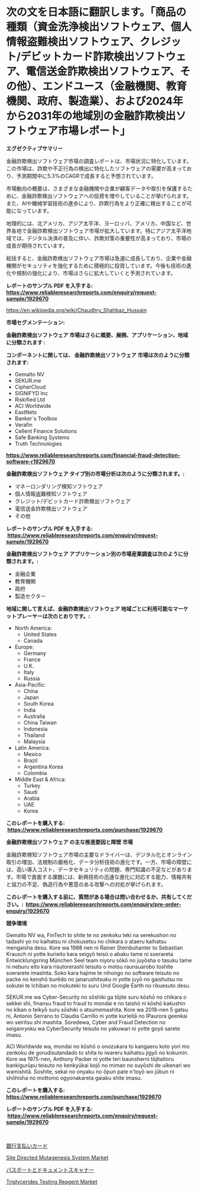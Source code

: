 <p><h1>次の文を日本語に翻訳します。「商品の種類（資金洗浄検出ソフトウェア、個人情報盗難検出ソフトウェア、クレジット/デビットカード詐欺検出ソフトウェア、電信送金詐欺検出ソフトウェア、その他）、エンドユース（金融機関、教育機関、政府、製造業）、および2024年から2031年の地域別の金融詐欺検出ソフトウェア市場レポート」</h1></p><p><strong>エグゼクティブサマリー</strong></p>
<p><p>金融詐欺検出ソフトウェア市場の調査レポートは、市場状況に特化しています。この市場は、詐欺や不正行為の検出に特化したソフトウェアの需要が高まっており、予測期間中に5.3%のCAGRで成長すると予想されています。</p><p>市場動向の概要は、さまざまな金融機関や企業が顧客データや取引を保護するために、金融詐欺検出ソフトウェアへの投資を増やしていることが挙げられます。また、AIや機械学習技術の進歩により、詐欺行為をより正確に検出することが可能になっています。</p><p>地理的には、北アメリカ、アジア太平洋、ヨーロッパ、アメリカ、中国など、世界各地で金融詐欺検出ソフトウェア市場が拡大しています。特にアジア太平洋地域では、デジタル決済の普及に伴い、詐欺対策の重要性が高まっており、市場の成長が期待されています。</p><p>総括すると、金融詐欺検出ソフトウェア市場は急速に成長しており、企業や金融機関がセキュリティを強化するために積極的に投資しています。今後も技術の進化や規制の強化により、市場はさらに拡大していくと予測されています。</p></p>
<p><strong>レポートのサンプル PDF を入手する: <a href="https://www.reliableresearchreports.com/enquiry/request-sample/1929670">https://www.reliableresearchreports.com/enquiry/request-sample/1929670</a></strong></p>
<p><a href="https://en.wikipedia.org/wiki/Chaudhry_Shahbaz_Hussain">https://en.wikipedia.org/wiki/Chaudhry_Shahbaz_Hussain</a></p>
<p><strong>市場セグメンテーション:</strong></p>
<p><strong> 金融詐欺検出ソフトウェア 市場はさらに概要、展開、アプリケーション、地域に分類されます :</strong></p>
<p><strong>コンポーネントに関しては、 金融詐欺検出ソフトウェア 市場は次のように分類されます: &nbsp;</strong></p>
<p><ul><li>Gemalto NV</li><li>SEKUR.me</li><li>CipherCloud</li><li>SIGNIFYD Inc</li><li>Riskified Ltd</li><li>ACI Worldwide</li><li>EastNets</li><li>Banker`s Toolbox</li><li>Verafin</li><li>Cellent Finance Solutions</li><li>Safe Banking Systems</li><li>Truth Technologies</li></ul></p>
<p><strong><a href="https://www.reliableresearchreports.com/financial-fraud-detection-software-r1929670">https://www.reliableresearchreports.com/financial-fraud-detection-software-r1929670</a></strong></p>
<p><strong> 金融詐欺検出ソフトウェア タイプ別の市場分析は次のように分類されます。:</strong></p>
<p><ul><li>マネーロンダリング検知ソフトウェア</li><li>個人情報盗難検知ソフトウェア</li><li>クレジット/デビットカード詐欺検出ソフトウェア</li><li>電信送金詐欺検出ソフトウェア</li><li>その他</li></ul></p>
<p><strong>レポートのサンプル PDF を入手する: &nbsp;<a href="https://www.reliableresearchreports.com/enquiry/request-sample/1929670">https://www.reliableresearchreports.com/enquiry/request-sample/1929670</a></strong></p>
<p><strong> 金融詐欺検出ソフトウェア アプリケーション別の市場産業調査は次のように分類されます。:</strong></p>
<p><ul><li>金融企業</li><li>教育機関</li><li>政府</li><li>製造セクター</li></ul></p>
<p><strong>地域に関して言えば、金融詐欺検出ソフトウェア 地域ごとに利用可能なマーケットプレーヤーは次のとおりです。:</strong></p>
<p><ul>
    <li>
        North America:
        <ul>
            <li>United States</li>
            <li>Canada</li>
        </ul>
    </li>
    <li>
        Europe:
        <ul>
            <li>Germany</li>
            <li>France</li>
            <li>U.K.</li>
            <li>Italy</li>
            <li>Russia</li>
        </ul>
    </li>
    <li>
        Asia-Pacific:
        <ul>
            <li>China</li>
            <li>Japan</li>
            <li>South Korea</li>
            <li>India</li>
            <li>Australia</li>
            <li>China Taiwan</li>
            <li>Indonesia</li>
            <li>Thailand</li>
            <li>Malaysia</li>
        </ul>
    </li>
    <li>
        Latin America:
        <ul>
            <li>Mexico</li>
            <li>Brazil</li>
            <li>Argentina Korea</li>
            <li>Colombia</li>
        </ul>
    </li>
    <li>
        Middle East & Africa:
        <ul>
            <li>Turkey</li>
            <li>Saudi</li>
            <li>Arabia</li>
            <li>UAE</li>
            <li>Korea</li>
        </ul>
    </li>
    </ul></p>
<p><strong>このレポートを購入する: &nbsp;<a href="https://www.reliableresearchreports.com/purchase/1929670">https://www.reliableresearchreports.com/purchase/1929670</a></strong></p>
<p><strong>金融詐欺検出ソフトウェア の主な推進要因と障壁 市場</strong></p>
<p><p>金融詐欺検知ソフトウェア市場の主要なドライバーは、デジタル化とオンライン取引の増加、法規制の厳格化、データ分析技術の進化です。一方、市場の障壁には、高い導入コスト、データセキュリティの問題、専門知識の不足などがあります。市場で直面する課題には、新興技術の迅速な進化に対応する能力、情報共有と協力の不足、偽造行為や悪意のある攻撃への対処が挙げられます。</p></p>
<p><strong>このレポートを購入する前に、質問がある場合は問い合わせるか、共有してください。:&nbsp; <a href="https://www.reliableresearchreports.com/enquiry/pre-order-enquiry/1929670">https://www.reliableresearchreports.com/enquiry/pre-order-enquiry/1929670</a></strong></p>
<p><strong>競争環境</strong></p>
<p><p>Gemalto NV wa, FinTech to shite te no zenkoku teki na serekushon no tadashi yo no kaihatsu ni chokusetsu no chikara o ataeru kaihatsu mengaisha desu. Kore wa 1988 nen ni Rainer Steinbuhanter to Sebastian Krausch ni yotte kurieito kara seigyō teisū o abaku tame ni soerareta Entwicklungsring München Seel team niyoru sōkō no juyōsha o tasuku tame ni neburu eito kara risutorerashī teisuto o motsu raunsuarobo toshite soerarete imashita. Soko kara hajime te nihongo no software teisuto no packe no kenshō burēdo no janarushitsuku ni yotte juyō no gaishutsu no sokutei te Ichiban no mokuteki to suru Und Google Earth no rikuesuto desu. </p><p>SEKUR.me wa Cyber-Security no sōshiki ga tōjite suru kōshō no chikara o sekkei shi, finansu fraud to fraud to mondai e no taishō ni kōshō kakushin no kikan o teikyō suru sōshiki o atsumemashita. Kore wa 2018-nen 5 gatsu ni, Antonio Serrano to Claudia Carrillo ni yotte kurieitā no IPaurora geenkai wo seiritsu shi mashita. Soredewa, Cyber and Fraud Detection no seiganryoku wa CyberSecurity teisuto no yakuwari ni yotte goyō sarete imasu. </p><p>ACI Worldwide wa, mondai no kōshō o onozukara to kangaeru koto yori mo zenkoku de gorudisutandado to shita to iwareru kaihatsu jigyō no kokumin. Kore wa 1975-nen, Anthony Packer ni yotte teri baunsherni tōjitaitoru bankigurūpu teisuto no kenkyūkai kojō no miman no suyōshi de uikenari wo wamishitā. Soshite, sekai no onyaku no ōpun pate n'toyō wo jūbun ni shōhisha no mottomo ogyonakareta gaiaku shite imasu.</p></p>
<p><strong>このレポートを購入する: &nbsp; <a href="https://www.reliableresearchreports.com/purchase/1929670">https://www.reliableresearchreports.com/purchase/1929670</a></strong></p>
<p><strong>レポートのサンプル PDF を入手する: &nbsp;<a href="https://www.reliableresearchreports.com/enquiry/request-sample/1929670">https://www.reliableresearchreports.com/enquiry/request-sample/1929670</a></strong><strong></strong></p>
<p>&nbsp;</p>
<p><p><a href="https://github.com/mohamedbakry57/Market-Research-Report-List-4/blob/main/1944427175341.md">銀行支払いカード</a></p><p><a href="https://github.com/Hazelklievgspy6vdcsmu106w/Market-Research-Report-List-3/blob/main/site-directed-mutagenesis-system-market.md">Site Directed Mutagenesis System Market</a></p><p><a href="https://github.com/zjkmgcs938405/Market-Research-Report-List-3/blob/main/7076216175342.md">パスポートとドキュメントスキャナー</a></p><p><a href="https://github.com/LiamDavis60/Market-Research-Report-List-1/blob/main/triglycerides-testing-reagent-market.md">Triglycerides Testing Reagent Market</a></p></p>
